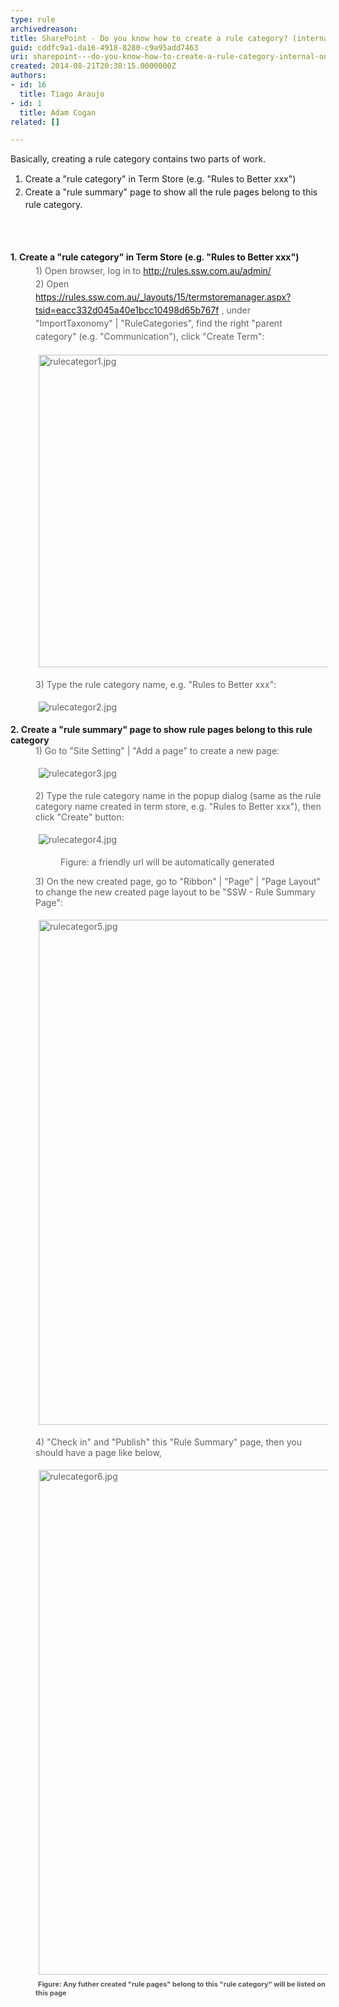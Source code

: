```yaml
---
type: rule
archivedreason: 
title: SharePoint - Do you know how to create a rule category? (internal only)
guid: cddfc9a1-da16-4918-8280-c9a95add7463
uri: sharepoint---do-you-know-how-to-create-a-rule-category-internal-only
created: 2014-08-21T20:38:15.0000000Z
authors:
- id: 16
  title: Tiago Araujo
- id: 1
  title: Adam Cogan
related: []

---
```



<p>​​Basically, creating a rule category contains two parts of work.<br></p><ol><li><span style="line-height&#58;20.8px;">Create a&#160;&quot;rule category&quot; in Term Store (e.g. &quot;Rules to Better xxx&quot;)</span><br></li><li><span style="line-height&#58;20.8px;">Create a &quot;rule summary&quot; page to show all the rule pages belong​​&#160;to this rule category.</span><br></li></ol><p><span style="line-height&#58;20.8px;"></span></p>
<br><excerpt class='endintro'></excerpt><br>
<blockquote style="margin&#58;0px 0px 0px 40px;border&#58;none;padding&#58;0px;"><br></blockquote><div> 
   <span style="line-height&#58;21px;"><span style="line-height&#58;20.8px;"><strong>1.&#160;Create a&#160;&quot;rule category&quot; in Term Store (e.g. &quot;Rules to Better xxx&quot;)</strong></span><strong> ​</strong>
      <br></span></div><blockquote style="margin&#58;0px 0px 0px 40px;border&#58;none;padding&#58;0px;"><div><span style="line-height&#58;21px;">1) Open browser, log in to&#160;<a href="/admin/">http&#58;//rules.ssw.com.au/admin/​</a><br></span></div><div> 
      <span style="line-height&#58;21px;">2)&#160;​Open&#160;​​<a href="/_layouts/15/termstoremanager.aspx?tsid=eacc332d045a40e1bcc10498d65b767f">https&#58;//rules.ssw.com.au/_layouts/15/termstoremanager.aspx?tsid=eacc332d045a40e1bcc10498d65b767f​</a> , under &quot;ImportTaxonomy&quot; | &quot;RuleCategories&quot;,&#160;find the right &quot;parent category&quot; (e.g. &quot;Communication&quot;), click &quot;Create Term&quot;&#58;</span></div><dl class="ssw15-rteElement-ImageArea"> 
      <img src="/PublishingImages/rulecategor1.jpg" alt="rulecategor1.jpg" style="margin&#58;5px;width&#58;713px;height&#58;500px;" /> 
      <br> 
   </dl><dl class="ssw15-rteElement-ImageArea">3) Type the rule category name, e.g. &quot;Rules to Better xxx&quot;&#58;</dl><dl class="ssw15-rteElement-ImageArea"> 
      <img src="/PublishingImages/rulecategor2.jpg" alt="rulecategor2.jpg" style="margin&#58;5px;" /> 
      <br> 
   </dl></blockquote>
<strong>2.&#160;​</strong><strong>Create a &quot;rule summary&quot; page to show rule pages belong​&#160;to this rule category</strong>
<blockquote style="margin&#58;0px 0px 0px 40px;border&#58;none;padding&#58;0px;"><div>1) Go to &quot;Site Setting&quot; | &quot;Add a page&quot; to create&#160;a new page&#58;</div><dl class="ssw15-rteElement-ImageArea">
      <img src="/PublishingImages/rulecategor3.jpg" alt="rulecategor3.jpg" style="margin&#58;5px;" />
      <br>
   </dl><div>2) Type the rule category name in the popup dialog (same as the rule category name created in term store, e.g. &quot;Rules to Better xxx&quot;), then click &quot;Create&quot; button&#58;</div><dl class="ssw15-rteElement-ImageArea">
      <img src="/PublishingImages/rulecategor4.jpg" alt="rulecategor4.jpg" style="margin&#58;5px;" />
   </dl><dd class="ssw15-rteElement-FigureNormal">Figure&#58; a friendly url will be automatically generated</dd><dl class="ssw15-rteElement-ImageArea">3) On the new created page, go to &quot;Ribbon&quot; | &quot;Page&quot; | &quot;Page Layout&quot; to change the new created page layout to be &quot;SSW - Rule Summary Page&quot;&#58;</dl><dl class="ssw15-rteElement-ImageArea"> 
      <img src="/PublishingImages/rulecategor5.jpg" alt="rulecategor5.jpg" style="margin&#58;5px;width&#58;808px;" /> 
      <br> 
   </dl><dl class="ssw15-rteElement-ImageArea">4) &quot;Check in&quot; and &quot;Publish&quot; this &quot;Rule Summary&quot;​ page, then you should have a page like below,</dl><dl class="ssw15-rteElement-ImageArea"> 
      <img src="/PublishingImages/rulecategor6.jpg" alt="rulecategor6.jpg" style="margin&#58;5px;width&#58;808px;" />&#160;<span style="color&#58;#555555;font-size&#58;11px;font-weight&#58;bold;">Figure&#58; Any futher created &quot;rule pages&quot; belong to this &quot;rule category&quot; will be listed on this page</span><span style="color&#58;#555555;font-size&#58;11px;font-weight&#58;bold;">
         <dl class="ssw15-rteElement-ImageArea">
            <span style="color&#58;#555555;font-size&#58;11px;font-weight&#58;bold;"></span></dl></span></dl></blockquote><div><br></div>


